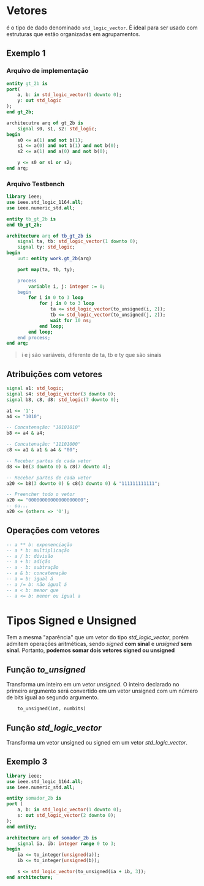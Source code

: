 # Vetores

é o tipo de dado denominado `std_logic_vector`. É ideal para ser usado com estruturas que estão organizadas em agrupamentos.

## Exemplo 1

### Arquivo de implementação

```vhdl
entity gt_2b is
port(
    a, b: in std_logic_vector(1 downto 0);
    y: out std_logic
);
end gt_2b;

architecutre arq of gt_2b is
    signal s0, s1, s2: std_logic;
begin
    s0 <= a(1) and not b(1);
    s1 <= a(0) and not b(1) and not b(0);
    s2 <= a(1) and a(0) and not b(0);

    y <= s0 or s1 or s2;
end arq;
```

### Arquivo Testbench

```vhdl
library ieee;
use ieee.std_logic_1164.all;
use ieee.numeric_std.all;

entity tb_gt_2b is
end tb_gt_2b;

architecture arq of tb_gt_2b is
    signal ta, tb: std_logic_vector(1 downto 0);
    signal ty: std_logic;
begin
    uut: entity work.gt_2b(arq)

    port map(ta, tb, ty);

    process
        variable i, j: integer := 0;
    begin
        for i in 0 to 3 loop
            for j in 0 to 3 loop
                ta <= std_logic_vector(to_unsigned(i, 2));
                tb <= std_logic_vector(to_unsigned(j, 2));
                wait for 10 ns;
            end loop;
        end loop;
    end process;
end arq;
```

> i e j são variáveis, diferente de ta, tb e ty que são sinais

## Atribuições com vetores

```vhdl
signal a1: std_logic;
signal s4: std_logic_vector(3 downto 0);
signal b8, c8, d8: std_logic(7 downto 0);

a1 <= '1';
a4 <= "1010";

-- Concatenação: "10101010"
b8 <= a4 & a4; 

-- Concatenação: "11101000"
c8 <= a1 & a1 & a4 & "00"; 

-- Receber partes de cada vetor
d8 <= b8(3 downto 0) & c8(7 downto 4);

-- Receber partes de cada vetor
a20 <= b8(3 downto 0) & c8(3 downto 0) & "111111111111";

-- Preencher todo o vetor
a20 <= "00000000000000000000";
-- ou...
a20 <= (others => '0');
```

## Operações com vetores

```vhdl
-- a ** b: exponenciação
-- a * b: multiplicação
-- a / b: divisão
-- a + b: adição
-- a - b: subtração
-- a & b: concatenação
-- a = b: igual á
-- a /= b: não igual á
-- a < b: menor que
-- a <= b: menor ou igual a
```

# Tipos Signed e Unsigned

Tem a mesma "aparência" que um vetor do tipo *std_logic_vector*, porém admitem operações aritméticas, sendo *signed* **com sinal** e *unsigned* **sem sinal**. Portanto, **podemos somar dois vetores signed ou unsigned**

## Função *to_unsigned*

Transforma um inteiro em um vetor *unsigned*. O inteiro declarado no primeiro argumento será convertido em um vetor unsigned com um número de bits igual ao segundo argumento.

```vhdl
    to_unsigned(int, numbits)
```

## Função *std_logic_vector*

Transforma um vetor unsigned ou signed em um vetor *std_logic_vector*.

## Exemplo 3

```vhdl
library ieee;
use ieee.std_logic_1164.all;
use ieee.numeric_std.all;

entity somador_2b is
port (
    a, b: in std_logic_vector(1 downto 0);
    s: out std_logic_vector(2 downto 0);
);
end entity;

architecture arq of somador_2b is
    signal ia, ib: integer range 0 to 3;
begin
    ia <= to_integer(unsigned(a));
    ib <= to_integer(unsigned(b));

    s <= std_logic_vector(to_unsigned(ia + ib, 3));
end architecture;

```